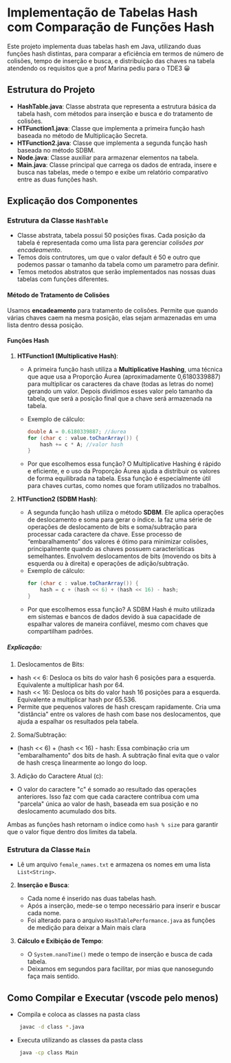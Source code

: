 # Implementação de Tabelas Hash com Comparação de Funções Hash

Este projeto implementa duas tabelas hash em Java, utilizando duas funções hash distintas, para comparar a eficiência em termos de número de colisões, tempo de inserção e busca, e distribuição das chaves na tabela atendendo os requisitos que a prof Marina pediu para o TDE3 😀

## Estrutura do Projeto

- **HashTable.java**: Classe abstrata que representa a estrutura básica da tabela hash, com métodos para inserção e busca e do tratamento de colisões.
- **HTFunction1.java**: Classe que implementa a primeira função hash baseada no método de Multiplicação Secreta.
- **HTFunction2.java**: Classe que implementa a segunda função hash baseada no método SDBM.
- **Node.java**: Classe auxiliar para armazenar elementos na tabela.
- **Main.java**: Classe principal que carrega os dados de entrada, insere e busca nas tabelas, mede o tempo e exibe um relatório comparativo entre as duas funções hash.

## Explicação dos Componentes

### Estrutura da Classe `HashTable`

- Classe abstrata, tabela possui 50 posições fixas. Cada posição da tabela é representada como uma lista para gerenciar *colisões por encadeamento*.
- Temos dois contrutores, um que o valor default é 50 e outro que podemos passar o tamanho da tabela como um parametro para definir.
- Temos metodos abstratos que serão implementados nas nossas duas tabelas com funções diferentes.

#### Método de Tratamento de Colisões

Usamos **encadeamento** para tratamento de colisões. Permite que quando várias chaves caem na mesma posição, elas sejam armazenadas em uma lista dentro dessa posição.

#### Funções Hash

1. **HTFunction1 (Multiplicative Hash)**:
   - A primeira função hash utiliza a **Multiplicative Hashing**, uma técnica que aque usa a Proporção Áurea (aproximadamente 0,6180339887) para multiplicar os caracteres da chave (todas as letras do nome) gerando um valor. Depois dividimos esses valor pelo tamanho da tabela, que será a posição final que a chave será armazenada na tabela. 
   - Exemplo de cálculo:
     ```java
     double A = 0.6180339887; //áurea
     for (char c : value.toCharArray()) {
         hash += c * A; //valor hash
     }
     ```

    - Por que escolhemos essa função? O Multiplicative Hashing é rápido e eficiente, e o uso da Proporção Áurea ajuda a distribuir os valores de forma equilibrada na tabela. Essa função é especialmente útil para chaves curtas, como nomes que foram utilizados no trabalhos.

2. **HTFunction2 (SDBM Hash)**:
   - A segunda função hash utiliza o método **SDBM**. Ele aplica operações de deslocamento e soma para gerar o índice. la faz uma série de operações de deslocamento de bits e soma/subtração para processar cada caractere da chave. Esse processo de “embaralhamento” dos valores é ótimo para minimizar colisões, principalmente quando as chaves possuem características semelhantes. Envolvem deslocamentos de bits (movendo os bits à esquerda ou à direita) e operações de adição/subtração.
   - Exemplo de cálculo:
     ```java
     for (char c : value.toCharArray()) {
         hash = c + (hash << 6) + (hash << 16) - hash;
     }
     ```
    - Por que escolhemos essa função? A SDBM Hash é muito utilizada em sistemas e bancos de dados devido à sua capacidade de espalhar valores de maneira confiável, mesmo com chaves que compartilham padrões. 

##### Explicação: 
1. Deslocamentos de Bits:

- hash << 6: Desloca os bits do valor hash 6 posições para a esquerda. Equivalente a multiplicar hash por 64.
- hash << 16: Desloca os bits do valor hash 16 posições para a esquerda. Equivalente a multiplicar hash por 65.536.
- Permite que pequenos valores de hash cresçam rapidamente. Cria uma "distância" entre os valores de hash com base nos deslocamentos, que ajuda a espalhar os resultados pela tabela.

2. Soma/Subtração:

- (hash << 6) + (hash << 16) - hash: Essa combinação cria um "embaralhamento" dos bits de hash. A subtração final evita que o valor de hash cresça linearmente ao longo do loop.

3. Adição do Caractere Atual (c):

- O valor do caractere "c" é somado ao resultado das operações anteriores. Isso faz com que cada caractere contribua com uma "parcela" única ao valor de hash, baseada em sua posição e no deslocamento acumulado dos bits.

Ambas as funções hash retornam o índice como `hash % size` para garantir que o valor fique dentro dos limites da tabela.

### Estrutura da Classe `Main`

- Lê um arquivo `female_names.txt` e armazena os nomes em uma lista `List<String>`.
   
2. **Inserção e Busca**:
   - Cada nome é inserido nas duas tabelas hash.
   - Após a inserção, mede-se o tempo necessário para inserir e buscar cada nome.
   - Foi alterado para o arquivo `HashTablePerformance.java` as funções de medição para deixar a Main mais clara

3. **Cálculo e Exibição de Tempo**:
   - O `System.nanoTime()` mede o tempo de inserção e busca de cada tabela.
   - Deixamos em segundos para facilitar, por mias que nanosegundo faça mais sentido.

## Como Compilar e Executar (vscode pelo menos)

- Compila e coloca as classes na pasta class

```bash
    javac -d class *.java
```

- Executa utilizando as classes da pasta class

```bash
    java -cp class Main  
```